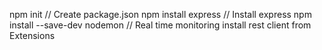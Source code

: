 npm init // Create package.json
npm install express // Install express
npm install --save-dev nodemon  // Real time monitoring
install rest client from Extensions